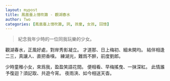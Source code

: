 ```yaml
---
layout: mypost
title: 鳳凰臺上憶吹簫 - 觀湖春水
author: Two
categories: [鳳凰臺上憶吹簫, 詞, 孩童, 女孩, 回憶]
---
```


> 紀念我年少時的一位同我玩樂的少女。

觀湖春水，正風好處，對岸秀影凝立。
才道那、日上梅初、細未開均。
結伴相逢二三，真讓人、直把香嗅。
練湖光，難爲不醉，前度劉郎。

少時童稚小女，來爲我，盈盈笑語花間。
便相看、早梅搖曳、一抹深紅。
此情誰予復迴？須記取、共遊今宵。
夜雨浹、如今相送天杳。
